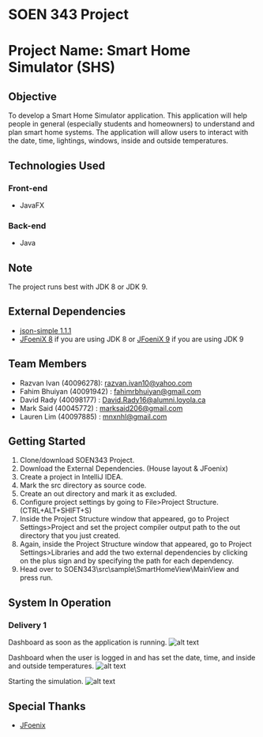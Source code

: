 # SOEN 343 Project

# **Project Name: Smart Home Simulator (SHS)**

## **Objective**
To develop a Smart Home Simulator application. This application will help people in general (especially students and homeowners) to understand and plan smart home systems. The application will allow users to interact with the date, time, lightings, windows, inside and outside temperatures.   

## **Technologies Used**
### **Front-end** ###
* JavaFX
### **Back-end** ###
* Java

## Note
The project runs best with JDK 8 or JDK 9.

## External Dependencies
* [json-simple 1.1.1](https://code.google.com/archive/p/json-simple/downloads)
* [JFoeniX 8](https://search.maven.org/remotecontent?filepath=com/jfoenix/jfoenix/8.0.10/jfoenix-8.0.10.jar) if you are using JDK 8 or [JFoeniX 9](https://search.maven.org/remotecontent?filepath=com/jfoenix/jfoenix/9.0.10/jfoenix-9.0.10.jar) if you are using JDK 9

## **Team Members**
* Razvan Ivan (40096278): razvan.ivan10@yahoo.com
* Fahim Bhuiyan (40091942) : fahimrbhuiyan@gmail.com
* David Rady (40098177) : David.Rady16@alumni.loyola.ca
* Mark Said (40045772) : marksaid206@gmail.com
* Lauren Lim (40097885) : mnxnhl@gmail.com

## **Getting Started**
1. Clone/download SOEN343 Project.
2. Download the External Dependencies. (House layout & JFoenix)
3. Create a project in IntelliJ IDEA.
4. Mark the src directory as source code.
5. Create an out directory and mark it as excluded.
6. Configure project settings by going to File>Project Structure. (CTRL+ALT+SHIFT+S)
7. Inside the Project Structure window that appeared, go to Project Settings>Project and set the project compiler output path to the out directory that you just created.
8. Again, inside the Project Structure window that appeared, go to Project Settings>Libraries and add the two external dependencies by clicking on the plus sign and by specifying the path for each dependency.
8. Head over to SOEN343\src\sample\SmartHomeView\MainView and press run.

## **System In Operation**
### **Delivery 1**
Dashboard as soon as the application is running. 
![alt text](https://imgur.com/Tpmhajq.png)

Dashboard when the user is logged in and has set the date, time, and inside and outside temperatures.
![alt text](https://imgur.com/ADMWrdF.png)

Starting the simulation.
![alt text](https://imgur.com/4nnZK3M.png)

## **Special Thanks**
* [JFoenix](http://www.jfoenix.com/)
